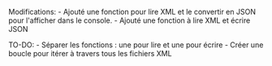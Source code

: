 Modifications:
    - Ajouté une fonction pour lire XML et le convertir en JSON pour l'afficher dans le console.
    - Ajouté une fonction à lire XML et écrire JSON

TO-DO:
    - Séparer les fonctions : une pour lire et une pour écrire
    - Créer une boucle pour itérer à travers tous les fichiers XML
    